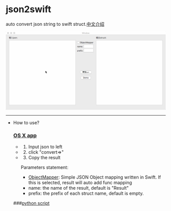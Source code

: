 # json2swift

auto convert json string to swift struct.[中文介绍](./Document/README_chs.md)

![demo](./Document/demo.gif)



***

- How to use?

  ### [OS X app](https://pan.baidu.com/s/1skW4Jxj)

  - 1. Input json to left

  - 2. click "convert=>"

  - 3. Copy the result

    Parameters statement:

    -  [ObjectMapper](https://github.com/Hearst-DD/ObjectMapper): Simple JSON Object mapping written in Swift. If this is selected, result will auto add func mapping
    -  name: the name of the result, default is "Result"
    -  prefix: the prefix of each struct name, default is empty.


  ###[python script](./script)

